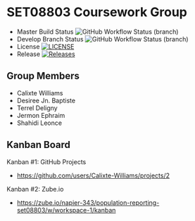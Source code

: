 # SET08803 Coursework Group

* Master Build Status ![GitHub Workflow Status (branch)](https://img.shields.io/github/actions/workflow/status/Calixte-Williams/set08803_gw/main.yml?branch=master)
* Develop Branch Status ![GitHub Workflow Status (branch)](https://img.shields.io/github/actions/workflow/status/Calixte-Williams/set08803_gw/main.yml?branch=develop)
* License [![LICENSE](https://img.shields.io/github/license/Calixte-Williams/set08803_gw.svg?style=flat-square)](https://github.com/Calixte-Williams/set08803_gw/blob/master/LICENSE)
* Release [![Releases](https://img.shields.io/github/release/Calixte-Williams/set08803_gw/all.svg?style=flat-square)](https://github.com/Calixte-Williams/set08803_gw/releases)

## Group Members
- Calixte Williams
- Desiree Jn. Baptiste
- Terrel Deligny
- Jermon Ephraim
- Shahidi Leonce

## Kanban Board
Kanban #1: GitHub Projects
- https://github.com/users/Calixte-Williams/projects/2

Kanban #2: Zube.io
- https://zube.io/napier-343/population-reporting-set08803/w/workspace-1/kanban
